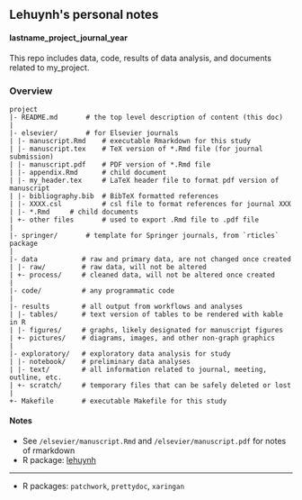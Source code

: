 
## Lehuynh's personal notes

#### lastname_project_journal_year

This repo includes data, code, results of data analysis, and documents related to my_project.

### Overview

	project
	|- README.md	   # the top level description of content (this doc)
	|
	|- elsevier/	   # for Elsevier journals
	| |- manuscript.Rmd    # executable Rmarkdown for this study
	| |- manuscript.tex    # TeX version of *.Rmd file (for journal submission)
	| |- manuscript.pdf    # PDF version of *.Rmd file
	| |- appendix.Rmd      # child document
	| |- my_header.tex     # LaTeX header file to format pdf version of manuscript
	| |- bibliography.bib  # BibTeX formatted references
	| |- XXXX.csl          # csl file to format references for journal XXX
	| |- *.Rmd	   # child documents
	| +- other files	   # used to export .Rmd file to .pdf file
	|
	|- springer/	   # template for Springer journals, from `rticles` package
	|
	|- data           # raw and primary data, are not changed once created
	| |- raw/         # raw data, will not be altered
	| +- process/     # cleaned data, will not be altered once created
	|
	|- code/          # any programmatic code
	|
	|- results        # all output from workflows and analyses
	| |- tables/      # text version of tables to be rendered with kable in R
	| |- figures/     # graphs, likely designated for manuscript figures
	| +- pictures/    # diagrams, images, and other non-graph graphics
	|
	|- exploratory/   # exploratory data analysis for study
	| |- notebook/    # preliminary data analyses
	| |- text/        # all information related to journal, meeting, outline, etc.
	| +- scratch/     # temporary files that can be safely deleted or lost
	|
	+- Makefile       # executable Makefile for this study

#### Notes
- See `/elsevier/manuscript.Rmd` and `/elsevier/manuscript.pdf` for notes of rmarkdown  
- R package: [lehuynh](https://github.com/le-huynh/lehuynh)

----------------------------------------
- R packages: `patchwork`, `prettydoc`, `xaringan`

